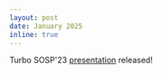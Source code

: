 ```yaml
---
layout: post
date: January 2025
inline: true
---
```



Turbo SOSP'23 [presentation](<https://www.youtube.com/watch?v=eMg3fC1fLxc>) released!
